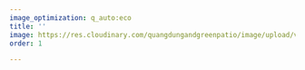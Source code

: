 ```yaml
---
image_optimization: q_auto:eco
title: ''
image: https://res.cloudinary.com/quangdungandgreenpatio/image/upload/v1576031329/posts/1_ggngp4.png
order: 1

---
```


